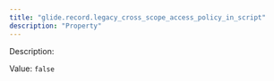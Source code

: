 ```yaml
---
title: "glide.record.legacy_cross_scope_access_policy_in_script"
description: "Property"
---
```


Description: 

Value: `false`